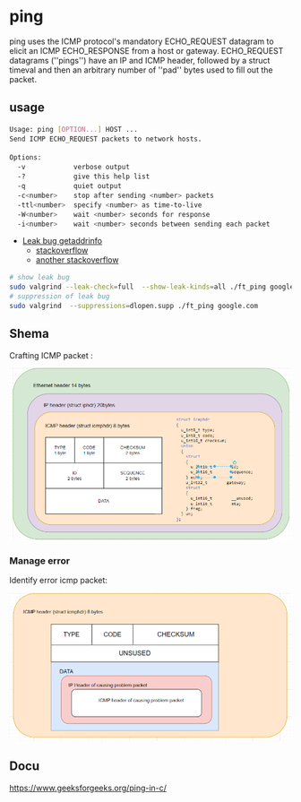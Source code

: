 # ping

ping uses the ICMP protocol's mandatory ECHO_REQUEST datagram to elicit an ICMP ECHO_RESPONSE from a host or gateway. ECHO_REQUEST datagrams (''pings'') have an IP and ICMP header, followed by a struct timeval and then an arbitrary number of ''pad'' bytes used to fill out the packet. 

## usage

```sh
Usage: ping [OPTION...] HOST ...
Send ICMP ECHO_REQUEST packets to network hosts.

Options:
  -v            verbose output
  -?            give this help list
  -q            quiet output
  -c<number>    stop after sending <number> packets
  -ttl<number>  specify <number> as time-to-live
  -W<number>    wait <number> seconds for response
  -i<number>    wait <number> seconds between sending each packet
```


- [Leak bug getaddrinfo](https://bugs.kde.org/show_bug.cgi?id=448991)
    - [stackoverflow](https://stackoverflow.com/questions/77642568/valgrind-showing-still-reachable-memory-leak-with-getaddrinfo)
    - [another stackoverflow](https://stackoverflow.com/questions/73976258/memory-leaks-observed-in-getgrnam-and-getgrnam-r-in-linux)

```sh
# show leak bug
sudo valgrind --leak-check=full  --show-leak-kinds=all ./ft_ping google.com
# suppression of leak bug
sudo valgrind  --suppressions=dlopen.supp ./ft_ping google.com
```

## Shema

Crafting ICMP packet :

![icmppacket](/img/icmp.png)

### Manage error

Identify error icmp packet:

![icmp error](/img/icmp_problem.png)

## Docu

https://www.geeksforgeeks.org/ping-in-c/